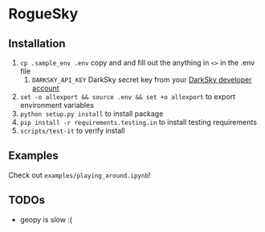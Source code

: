 # RogueSky

## Installation

1. `cp .sample_env .env` copy and and fill out the anything in `<>` in the .env file
    1. `DARKSKY_API_KEY` DarkSky secret key from your [DarkSky developer account](https://darksky.net/dev/account)
2. `set -o allexport && source .env && set +o allexport` to export environment variables
3. `python setup.py install` to install package
4. `pip install -r requirements.testing.in` to install testing requirements
5. `scripts/test-it` to verify install

## Examples

Check out `examples/playing_around.ipynb`!

## TODOs

- geopy is slow :(
